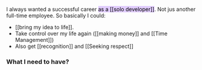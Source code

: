 I always wanted a successful career <mark style="background: #D2B3FFA6;">as a [[solo developer]]</mark>. Not jus another full-time employee.
So basically I could:
+ [[bring my idea to life]].
+ Take control over my life again ([[making money]] and [[Time Management]])
+ Also get [[recognition]] and [[Seeking respect]]
### What I need to have?
